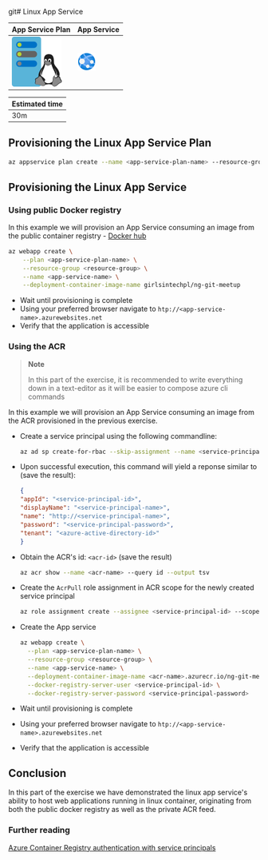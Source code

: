 git# Linux App Service

| App Service Plan                                | App Service                           |
| ----------------------------------------------- | ------------------------------------- |
| ![app-service-plan-linux](./img/app-service-plan-linux.svg) | ![app-service](./img/app-service.svg) |

|Estimated time|
|-|
30m|

## Provisioning the Linux App Service Plan

```bash
az appservice plan create --name <app-service-plan-name> --resource-group <resource-group> --is-linux --number-of-workers 1 --sku B2
```

## Provisioning the Linux App Service

### Using public Docker registry

In this example we will provision an App Service consuming an image from the public container registry - [Docker hub](https://hub.docker.com)

```bash
az webapp create \
    --plan <app-service-plan-name> \
    --resource-group <resource-group> \
    --name <app-service-name> \
    --deployment-container-image-name girlsintechpl/ng-git-meetup
```

- Wait until provisioning is complete
- Using your preferred browser navigate to `htp://<app-service-name>.azurewebsites.net`
- Verify that the application is accessible

### Using the ACR

> **Note**
>
> In this part of the exercise, it is recommended to write everything down in a text-editor as it will be easier to compose azure cli commands 

In this example we will provision an App Service consuming an image from the ACR provisioned in the previous exercise.

- Create a service principal using the following commandline:
  ```bash
  az ad sp create-for-rbac --skip-assignment --name <service-principal-name>
  ```
- Upon successful execution, this command will yield a reponse similar to (save the result):
    ```json
    {
    "appId": "<service-principal-id>",
    "displayName": "<service-principal-name>",
    "name": "http://<service-principal-name>",
    "password": "<service-principal-password>",
    "tenant": "<azure-active-directory-id>"
    }
    ```
- Obtain the ACR's id: `<acr-id>` (save the result)
  ```bash
  az acr show --name <acr-name> --query id --output tsv
  ```
- Create the `AcrPull` role assignment in ACR scope for the newly created service principal
  ```bash
  az role assignment create --assignee <service-principal-id> --scope <acr-id> --role acrpull
  ```
- Create the App service
  ```bash
  az webapp create \
    --plan <app-service-plan-name> \
    --resource-group <resource-group> \
    --name <app-service-name> \
    --deployment-container-image-name <acr-name>.azurecr.io/ng-git-meetup:latest \
    --docker-registry-server-user <service-principal-id> \
    --docker-registry-server-password <service-principal-password>
  ```

- Wait until provisioning is complete
- Using your preferred browser navigate to `htp://<app-service-name>.azurewebsites.net`
- Verify that the application is accessible

## Conclusion

In this part of the exercise we have demonstrated the linux app service's ability to host web applications running in linux container, originating from both the public docker registry as well as the private ACR feed.

### Further reading

[Azure Container Registry authentication with service principals](https://docs.microsoft.com/en-us/azure/container-registry/container-registry-auth-service-principal)

